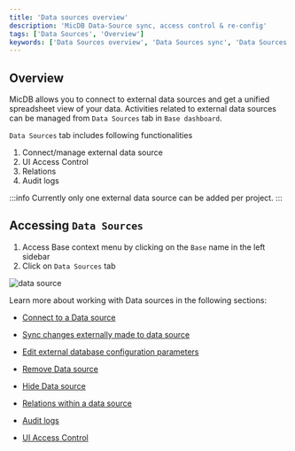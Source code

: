 ```yaml
---
title: 'Data sources overview'
description: 'MicDB Data-Source sync, access control & re-config'
tags: ['Data Sources', 'Overview']
keywords: ['Data Sources overview', 'Data Sources sync', 'Data Sources access control', 'Data Sources re-config']
---
```


## Overview

MicDB allows you to connect to external data sources and get a unified spreadsheet view of your data. Activities related to external data sources can be managed from `Data Sources` tab in `Base dashboard`.

`Data Sources` tab includes following functionalities
1. Connect/manage external data source
2. UI Access Control
3. Relations
4. Audit logs

:::info
Currently only one external data source can be added per project.
:::

## Accessing `Data Sources`

1. Access Base context menu by clicking on the `Base` name in the left sidebar
2. Click on `Data Sources` tab

![data source](/img/v2/data-source/data-source.png)

Learn more about working with Data sources in the following sections:
 
- [Connect to a Data source](/data-sources/connect-to-data-source)  
- [Sync changes externally made to data source](/data-sources/sync-with-data-source)  
- [Edit external database configuration parameters](/data-sources/actions-on-data-sources#edit-external-database-configuration-parameters)  
- [Remove Data source](/data-sources/actions-on-data-sources#remove-external-data-source)  
- [Hide Data source](/data-sources/actions-on-data-sources#data-source-visibility)  


- [Relations within a data source](/data-sources/actions-on-data-sources#relations)  
- [Audit logs](/data-sources/actions-on-data-sources#audit-logs)  
- [UI Access Control](/data-sources/actions-on-data-sources#ui-access-control)  
